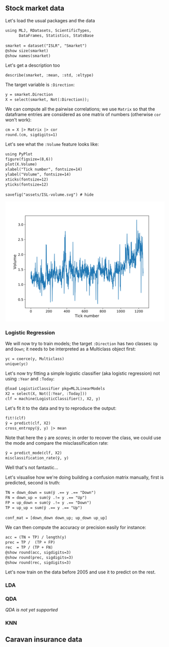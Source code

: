 <!--This file was generated, do not modify it.-->
## Stock market data

Let's load the usual packages and the data

```julia:ex1
using MLJ, RDatasets, ScientificTypes,
      DataFrames, Statistics, StatsBase

smarket = dataset("ISLR", "Smarket")
@show size(smarket)
@show names(smarket)
```

Let's get a description too

```julia:ex2
describe(smarket, :mean, :std, :eltype)
```

The target variable is `:Direction`:

```julia:ex3
y = smarket.Direction
X = select(smarket, Not(:Direction));
```

We can compute all the pairwise correlations; we use `Matrix` so that the dataframe entries are considered as one matrix of numbers (otherwise `cor` won't work):

```julia:ex4
cm = X |> Matrix |> cor
round.(cm, sigdigits=1)
```

Let's see what the `:Volume` feature looks like:

```julia:ex5
using PyPlot
figure(figsize=(8,6))
plot(X.Volume)
xlabel("Tick number", fontsize=14)
ylabel("Volume", fontsize=14)
xticks(fontsize=12)
yticks(fontsize=12)

savefig("assets/ISL-volume.svg") # hide
```

![volume](/assets/ISL-volume.svg)

### Logistic Regression

We will now try to train models; the target `:Direction` has two classes: `Up` and `Down`; it needs to be interpreted as a Multiclass object first:

```julia:ex6
yc = coerce(y, Multiclass)
unique(yc)
```

Let's now try fitting a simple logistic classifier (aka logistic regression) not using `:Year` and `:Today`:

```julia:ex7
@load LogisticClassifier pkg=MLJLinearModels
X2 = select(X, Not([:Year, :Today]))
clf = machine(LogisticClassifier(), X2, y)
```

Let's fit it to the data and try to reproduce the output:

```julia:ex8
fit!(clf)
ŷ = predict(clf, X2)
cross_entropy(ŷ, y) |> mean
```

Note that here the `ŷ` are _scores_; in order to recover the class, we could use the mode and compare the misclassification rate:

```julia:ex9
ŷ = predict_mode(clf, X2)
misclassification_rate(ŷ, y)
```

Well that's not fantastic...

Let's visualise how we're doing building a confusion matrix manually,
first is predicted, second is truth:

```julia:ex10
TN = down_down = sum(ŷ .== y .== "Down")
FN = down_up = sum(ŷ .!= y .== "Up")
FP = up_down = sum(ŷ .!= y .== "Down")
TP = up_up = sum(ŷ .== y .== "Up")

conf_mat = [down_down down_up; up_down up_up]
```

We can then compute the accuracy or precision easily for instance:

```julia:ex11
acc = (TN + TP) / length(y)
prec = TP /  (TP + FP)
rec  = TP / (TP + FN)
@show round(acc, sigdigits=3)
@show round(prec, sigdigits=3)
@show round(rec, sigdigits=3)
```

Let's now train on the data before 2005 and use it to predict on the rest.

### LDA

### QDA

_QDA is not yet supported_

### KNN

## Caravan insurance data

